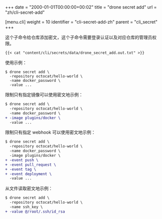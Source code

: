 +++
date = "2000-01-01T00:00:00+00:02"
title = "drone secret add"
url = "zh/cli-secret-add"

[menu.cli]
  weight = 10
  identifier = "cli-secret-add-zh"
  parent = "cli_secret"
+++

<!--This subcommand adds a secret to your repository secret store. Please note this command requires administrative privilege to the repository.-->

这个子命令给仓库添加密文，这个子命令需要登录认证以及对应仓库的管理员权限。

```text
{{< cat "content/cli/secrets/data/drone_secret_add.out.txt" >}}
```

使用示例：

```text
$ drone secret add \
  -repository octocat/hello-world \
  -name docker_password \
  -value ...
```

<!--Example usage limits the secret to a specific image:-->

限制只有指定镜像可以使用密文地示例：

```diff
$ drone secret add \
  -repository octocat/hello-world \
  -name docker_password \
+ -image plugins/docker \
  -value ...
```

<!--Example usage limits the secret to specific hook events:-->

限制只有指定 webhook 可以使用密文地示例：

```diff
$ drone secret add \
  -repository octocat/hello-world \
  -name docker_password \
  -image plugins/docker \
+ -event push \
+ -event pull_request \
+ -event tag \
+ -event deployment \
  -value ...
```

<!--Example usage adds the secret from a file:-->

从文件读取密文地示例：

```diff
$ drone secret add \
  -repository octocat/hello-world \
  -name ssh_key \
+ -value @/root/.ssh/id_rsa
```
